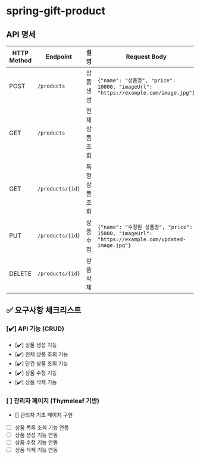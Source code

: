 # spring-gift-product

## API 명세

| HTTP Method | Endpoint         | 설명             | Request Body | Response  |
|-------------|------------------|----------------|-----------|-----------|
| POST | `/products`      | 상품 생성          | `{"name": "상품명", "price": 10000, "imageUrl": "https://example.com/image.jpg"}` | 생성된 상품 id |
| GET | `/products`      | 전체 상품 조회       |  | 상품 목록     |
| GET | `/products/{id}` | 특정 상품 조회       |  | 상품 상세 정보  |
| PUT | `/products/{id}` | 상품 수정          | `{"name": "수정된 상품명", "price": 15000, "imageUrl": "https://example.com/updated-image.jpg"}` | 수정된 상품 정보 |
| DELETE | `/products/{id}` | 상품 삭제          |  | 삭제 완료 메시지 |

## ✅ 요구사항 체크리스트

### [✔️] API 기능 (CRUD)
- [✔️] 상품 생성 기능
- [✔️] 전체 상품 조회 기능
- [✔️] 단건 상품 조회 기능
- [✔️] 상품 수정 기능
- [✔️] 상품 삭제 기능

### [ ] 관리자 페이지 (Thymeleaf 기반)
- [] 관리자 기초 페이지 구현
- [ ] 상품 목록 조회 기능 연동
- [ ] 상품 생성 기능 연동
- [ ] 상품 수정 기능 연동
- [ ] 상품 삭제 기능 연동